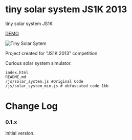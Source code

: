 tiny solar system JS1K 2013
======================

tiny solar system JS1K

[DEMO](demo/index.html)

![Tiny Solar Sytem](http://oi57.tinypic.com/105s6cj.jpg)

Project created for "JS1K 2013" competition 

Curious solar system simulator. 

    index.html
    README.md
    /js/solar_system.js #Original Code
    /js/solar_system_min.js # obfuscated code 1kb

Change Log
==========

### 0.1.x 

Initial version.
